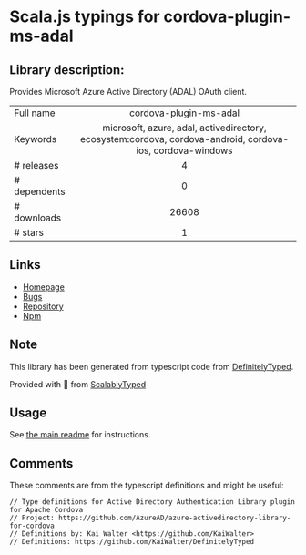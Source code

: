 
# Scala.js typings for cordova-plugin-ms-adal


## Library description:
Provides Microsoft Azure Active Directory (ADAL) OAuth client.

|                    |                 |
| ------------------ | :-------------: |
| Full name          | cordova-plugin-ms-adal |
| Keywords           | microsoft, azure, adal, activedirectory, ecosystem:cordova, cordova-android, cordova-ios, cordova-windows |
| # releases         | 4 |
| # dependents       | 0 |
| # downloads        | 26608 |
| # stars            | 1 |

## Links
- [Homepage](https://github.com/AzureAD/azure-activedirectory-library-for-cordova#readme)
- [Bugs](https://github.com/AzureAD/azure-activedirectory-library-for-cordova/issues)
- [Repository](https://github.com/AzureAD/azure-activedirectory-library-for-cordova)
- [Npm](https://www.npmjs.com/package/cordova-plugin-ms-adal)
    


## Note
This library has been generated from typescript code from [DefinitelyTyped](https://definitelytyped.org).

Provided with :purple_heart: from [ScalablyTyped](https://github.com/oyvindberg/ScalablyTyped)

## Usage
See [the main readme](../../readme.md) for instructions.

## Comments

These comments are from the typescript definitions and might be useful:
```
// Type definitions for Active Directory Authentication Library plugin for Apache Cordova
// Project: https://github.com/AzureAD/azure-activedirectory-library-for-cordova
// Definitions by: Kai Walter <https://github.com/KaiWalter>
// Definitions: https://github.com/KaiWalter/DefinitelyTyped

```


